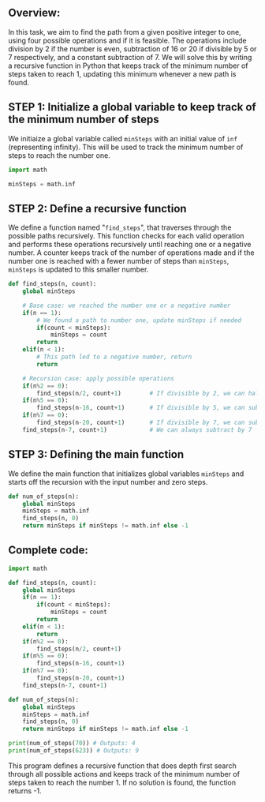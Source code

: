 ## Overview: 

In this task, we aim to find the path from a given positive integer to one, using four possible operations and if it is feasible. The operations include division by 2 if the number is even, subtraction of 16 or 20 if divisible by 5 or 7 respectively, and a constant subtraction of 7. We will solve this by writing a recursive function in Python that keeps track of the minimum number of steps taken to reach 1, updating this minimum whenever a new path is found.

## STEP 1: Initialize a global variable to keep track of the minimum number of steps

We initiaize a global variable called `minSteps` with an initial value of `inf` (representing infinity). This will be used to track the minimum number of steps to reach the number one. 

```python
import math

minSteps = math.inf
```

## STEP 2: Define a recursive function

We define a function named "`find_steps`", that traverses through the possible paths recursively. This function checks for each valid operation and performs these operations recursively until reaching one or a negative number. A counter keeps track of the number of operations made and if the number one is reached with a fewer number of steps than `minSteps`, `minSteps` is updated to this smaller number.

```python
def find_steps(n, count):
    global minSteps 

    # Base case: we reached the number one or a negative number
    if(n == 1):
        # We found a path to number one, update minSteps if needed
        if(count < minSteps):
            minSteps = count
        return
    elif(n < 1):
        # This path led to a negative number, return
        return

    # Recursion case: apply possible operations
    if(n%2 == 0):
        find_steps(n/2, count+1)        # If divisible by 2, we can halve it
    if(n%5 == 0):
        find_steps(n-16, count+1)       # If divisible by 5, we can subtract 16
    if(n%7 == 0):
        find_steps(n-20, count+1)       # If divisible by 7, we can subtract 20
    find_steps(n-7, count+1)            # We can always subtract by 7
```

## STEP 3: Defining the main function

We define the main function that initializes global variables `minSteps` and starts off the recursion with the input number and zero steps.

```python
def num_of_steps(n):
    global minSteps 
    minSteps = math.inf
    find_steps(n, 0)
    return minSteps if minSteps != math.inf else -1 
```

## Complete code: 

```python
import math

def find_steps(n, count):
    global minSteps 
    if(n == 1):
        if(count < minSteps):
            minSteps = count
        return
    elif(n < 1):
        return
    if(n%2 == 0):
        find_steps(n/2, count+1)
    if(n%5 == 0):
        find_steps(n-16, count+1)
    if(n%7 == 0):
        find_steps(n-20, count+1)
    find_steps(n-7, count+1)

def num_of_steps(n):
    global minSteps 
    minSteps = math.inf
    find_steps(n, 0)
    return minSteps if minSteps != math.inf else -1 

print(num_of_steps(70)) # Outputs: 4
print(num_of_steps(623)) # Outputs: 9
```

This program defines a recursive function that does depth first search through all possible actions and keeps track of the minimum number of steps taken to reach the number 1. If no solution is found, the function returns -1.